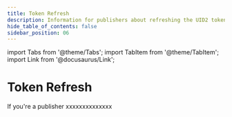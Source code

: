 ```yaml
---
title: Token Refresh
description: Information for publishers about refreshing the UID2 token.
hide_table_of_contents: false
sidebar_position: 06
---
```


import Tabs from '@theme/Tabs';
import TabItem from '@theme/TabItem';
import Link from '@docusaurus/Link';

# Token Refresh

If you're a publisher xxxxxxxxxxxxxx

